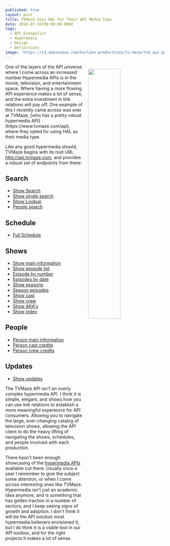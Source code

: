 ```yaml
---
published: true
layout: post
title: TVMaze Uses HAL For Their API Media Type
date: 2018-07-16T09:00:00.000Z
tags:
  - API Evangelist
  - Hypermedia
  - Design
  - Definitions
image: 'https://s3.amazonaws.com/kinlane-productions/tv-maze/tvm_api.png'
---
```

<p><img src="{{ page.image }}" width="45%" align="right" style="padding: 15px;" /></p>One of the layers of the API universe where I come across an increased number Hypermedia APIs is in the movie, television, and entertainment space. Where having a more flowing API experience makes a lot of sense, and the extra investment in link relations will pay off. One example of this I recently came across was over at TVMaze, [who has a pretty robust hypermedia API](https://www.tvmaze.com/api), where they opted for using HAL as their media type.

Like any good hypermedia should, TVMaze begins with its root URL: http://api.tvmaze.com, and provides a robust set of endpoints from there:

## <strong>Search</strong></a>
- <a href="http://www.tvmaze.com/api#show-search">Show Search</a>
- <a href="http://www.tvmaze.com/api#show-single-search">Show single search</a>
- <a href="http://www.tvmaze.com/api#show-lookup">Show Lookup</a>
- <a href="http://www.tvmaze.com/api#people-search">People search</a>

## <strong>Schedule</strong></a>
- <a href="http://www.tvmaze.com/api#full-schedule">Full Schedule</a>

## <strong>Shows</strong></a>
- <a href="http://www.tvmaze.com/api#show-main-information">Show main information</a>
- <a href="http://www.tvmaze.com/api#show-episode-list">Show episode list</a>
- <a href="http://www.tvmaze.com/api#episode-by-number">Episode by number</a>
- <a href="http://www.tvmaze.com/api#episodes-by-date">Episodes by date</a>
- <a href="http://www.tvmaze.com/api#show-seasons">Show seasons</a>
- <a href="http://www.tvmaze.com/api#season-episodes">Season episodes</a>               
- <a href="http://www.tvmaze.com/api#show-cast">Show cast</a>
- <a href="http://www.tvmaze.com/api#show-crew">Show crew</a>
- <a href="http://www.tvmaze.com/api#show-aka">Show AKA's</a>
- <a href="http://www.tvmaze.com/api#show-index">Show index</a>

## <strong>People</strong></a>
- <a href="http://www.tvmaze.com/api#person-main-information">Person main information</a>
- <a href="http://www.tvmaze.com/api#person-cast-credits">Person cast credits</a>
- <a href="http://www.tvmaze.com/api#person-crew-credits">Person crew credits</a>

## <strong>Updates</strong></a>
- <a href="http://www.tvmaze.com/api#show-updates">Show updates</a>

The TVMaze API isn't an overly complex hypermedia API. I think it is simple, elegant, and shows how you can use link relations to establish a more meaningful experience for API consumers. Allowing you to navigate the large, ever-changing catalog of television shows, allowing the API client to do the heavy lifting of navigating the shows, schedules, and people involved with each production.

There hasn't been enough showcasing of the [hypermedia APIs](http://hypermedia.apievangelist.com) available out there. Usually once a year I remember to give the subject some attention, or when I come across interesting ones like TVMaze. Hypermedia isn't just an academic idea anymore, and is something that has gotten traction in a number of sectors, and I keep seeing signs of growth and adoption. I don't think it will be the API solution most hypermedia believers envisioned it, but I do think it is a viable tool in our API toolbox, and for the right projects it makes a lot of sense.